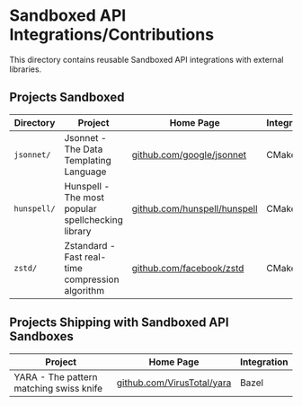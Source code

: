 # Sandboxed API Integrations/Contributions

This directory contains reusable Sandboxed API integrations with external
libraries.

## Projects Sandboxed

Directory   | Project                                           | Home Page                                                            | Integration
----------- | ------------------------------------------------- | -------------------------------------------------------------------- | -----------
`jsonnet/`  | Jsonnet - The Data Templating Language            | [github.com/google/jsonnet](https://github.com/google/jsonnet)       | CMake
`hunspell/` | Hunspell - The most popular spellchecking library | [github.com/hunspell/hunspell](https://github.com/hunspell/hunspell) | CMake
`zstd/`     | Zstandard - Fast real-time compression algorithm  | [github.com/facebook/zstd](https://github.com/facebook/zstd)         | CMake

## Projects Shipping with Sandboxed API Sandboxes

Project                                 | Home Page                                                        | Integration
--------------------------------------- | ---------------------------------------------------------------- | -----------
YARA - The pattern matching swiss knife | [github.com/VirusTotal/yara](https://github.com/VirusTotal/yara) | Bazel
